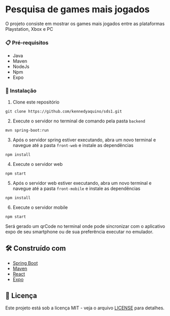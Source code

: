 # Pesquisa de games mais jogados

O projeto consiste em mostrar os games mais jogados entre as plataformas Playstation, Xbox e PC

### 📋 Pré-requisitos

- Java
- Maven
- NodeJs
- Npm
- Expo

### 🔧 Instalação

1. Clone este repositório

```
git clone https://github.com/kennedyaquino/sds1.git
```

2. Execute o servidor no terminal de comando pela pasta ```backend```
```
mvn spring-boot:run
```

3. Após o servidor spring estiver executando, abra um novo terminal e navegue até a pasta ```front-web``` e instale as dependências
```
npm install
```
4. Execute o servidor web
```
npm start
```

5. Após o servidor web estiver executando, abra um novo terminal e navegue até a pasta ```front-mobile``` e instale as dependências
```
npm install
```
6. Execute o servidor mobile
```
npm start
```
Será gerado um qrCode no terminal onde pode sincronizar com o aplicativo expo de seu smartphone 
ou de sua preferência executar no emulador.

## 🛠️ Construído com

* [Spring Boot](https://spring.io/projects/spring-boot)
* [Maven](https://maven.apache.org/)
* [React](https://react.dev/)
* [Expo](https://expo.dev/) 

## 📄 Licença

Este projeto está sob a licença MIT - veja o arquivo [LICENSE](https://github.com/kennedyaquino/sds1/blob/master/LICENSE) para detalhes.
